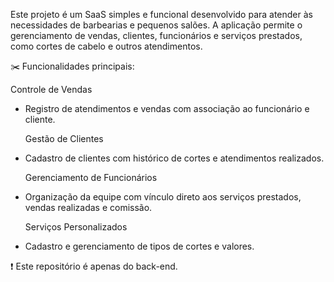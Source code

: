 Este projeto é um SaaS simples e funcional desenvolvido para atender às necessidades de barbearias e pequenos salões. A aplicação permite o gerenciamento de vendas, clientes, funcionários e serviços prestados, como cortes de cabelo e outros atendimentos.

✂️ Funcionalidades principais:

  Controle de Vendas
- Registro de atendimentos e vendas com associação ao funcionário e cliente.

  Gestão de Clientes
- Cadastro de clientes com histórico de cortes e atendimentos realizados.

  Gerenciamento de Funcionários
- Organização da equipe com vínculo direto aos serviços prestados, vendas realizadas e comissão.

  Serviços Personalizados
- Cadastro e gerenciamento de tipos de cortes e valores.

❗ Este repositório é apenas do back-end.

